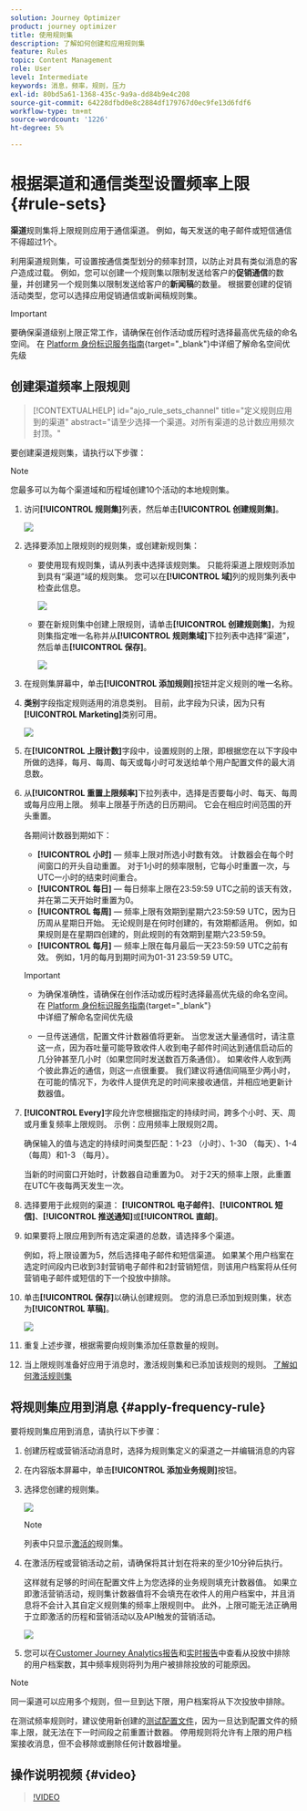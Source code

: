 ```yaml
---
solution: Journey Optimizer
product: journey optimizer
title: 使用规则集
description: 了解如何创建和应用规则集
feature: Rules
topic: Content Management
role: User
level: Intermediate
keywords: 消息，频率，规则，压力
exl-id: 80bd5a61-1368-435c-9a9a-dd84b9e4c208
source-git-commit: 64228dfbd0e8c2884df179767d0ec9fe13d6fdf6
workflow-type: tm+mt
source-wordcount: '1226'
ht-degree: 5%

---
```


# 根据渠道和通信类型设置频率上限 {#rule-sets}

**渠道**&#x200B;规则集将上限规则应用于通信渠道。 例如，每天发送的电子邮件或短信通信不得超过1个。

利用渠道规则集，可设置按通信类型划分的频率封顶，以防止对具有类似消息的客户造成过载。 例如，您可以创建一个规则集以限制发送给客户的&#x200B;**促销通信**&#x200B;的数量，并创建另一个规则集以限制发送给客户的&#x200B;**新闻稿**&#x200B;的数量。 根据要创建的促销活动类型，您可以选择应用促销通信或新闻稿规则集。

>[!IMPORTANT]
>
>要确保渠道级别上限正常工作，请确保在创作活动或历程时选择最高优先级的命名空间。 在 [Platform 身份标识服务指南](https://experienceleague.adobe.com/zh-hans/docs/experience-platform/identity/features/identity-graph-linking-rules/namespace-priority){target="_blank"}中详细了解命名空间优先级

## 创建渠道频率上限规则

>[!CONTEXTUALHELP]
>id="ajo_rule_sets_channel"
>title="定义规则应用到的渠道"
>abstract="请至少选择一个渠道。对所有渠道的总计数应用频次封顶。"

要创建渠道规则集，请执行以下步骤：

>[!NOTE]
>
>您最多可以为每个渠道域和历程域创建10个活动的本地规则集。

1. 访问&#x200B;**[!UICONTROL 规则集]**&#x200B;列表，然后单击&#x200B;**[!UICONTROL 创建规则集]**。

   ![](assets/rule-sets-create-button.png)

1. 选择要添加上限规则的规则集，或创建新规则集：

   * 要使用现有规则集，请从列表中选择该规则集。 只能将渠道上限规则添加到具有“渠道”域的规则集。 您可以在&#x200B;**[!UICONTROL 域]**&#x200B;列的规则集列表中检查此信息。

     ![](assets/journey-capping-list.png)

   * 要在新规则集中创建上限规则，请单击&#x200B;**[!UICONTROL 创建规则集]**，为规则集指定唯一名称并从&#x200B;**[!UICONTROL 规则集域]**&#x200B;下拉列表中选择“渠道”，然后单击&#x200B;**[!UICONTROL 保存]**。

     ![](assets/rule-sets-create.png)

1. 在规则集屏幕中，单击&#x200B;**[!UICONTROL 添加规则]**&#x200B;按钮并定义规则的唯一名称。

1. **类别**&#x200B;字段指定规则适用的消息类别。 目前，此字段为只读，因为只有&#x200B;**[!UICONTROL Marketing]**&#x200B;类别可用。

   ![](assets/rule-set-channels.png)

1. 在&#x200B;**[!UICONTROL 上限计数]**&#x200B;字段中，设置规则的上限，即根据您在以下字段中所做的选择，每月、每周、每天或每小时可发送给单个用户配置文件的最大消息数。

1. 从&#x200B;**[!UICONTROL 重置上限频率]**&#x200B;下拉列表中，选择是否要每小时、每天、每周或每月应用上限。 频率上限基于所选的日历期间。 它会在相应时间范围的开头重置。

   各期间计数器到期如下：

   * **[!UICONTROL 小时]** — 频率上限对所选小时数有效。 计数器会在每个时间窗口的开头自动重置。 对于1小时的频率限制，它每小时重置一次，与UTC一小时的结束时间重合。
   * **[!UICONTROL 每日]** — 每日频率上限在23:59:59 UTC之前的该天有效，并在第二天开始时重置为0。
   * **[!UICONTROL 每周]** — 频率上限有效期到星期六23:59:59 UTC，因为日历周从星期日开始。 无论规则是在何时创建的，有效期都适用。 例如，如果规则是在星期四创建的，则此规则的有效期到星期六23:59:59。
   * **[!UICONTROL 每月]** — 频率上限在每月最后一天23:59:59 UTC之前有效。 例如，1月的每月到期时间为01-31 23:59:59 UTC。

   >[!IMPORTANT]
   >
   >* 为确保准确性，请确保在创作活动或历程时选择最高优先级的命名空间。 在 [Platform 身份标识服务指南](https://experienceleague.adobe.com/zh-hans/docs/experience-platform/identity/features/identity-graph-linking-rules/namespace-priority){target="_blank"}<br/>中详细了解命名空间优先级
   >
   >* 一旦传送通信，配置文件计数器值将更新。 当您发送大量通信时，请注意这一点，因为吞吐量可能导致收件人收到电子邮件时间达到通信启动后的几分钟甚至几小时（如果您同时发送数百万条通信）。 如果收件人收到两个彼此靠近的通信，则这一点很重要。 我们建议将通信间隔至少两小时，在可能的情况下，为收件人提供充足的时间来接收通信，并相应地更新计数器值。

1. **[!UICONTROL Every]**&#x200B;字段允许您根据指定的持续时间，跨多个小时、天、周或月重复频率上限规则。 示例：应用频率上限规则2周。

   确保输入的值与选定的持续时间类型匹配：1-23 （小时）、1-30 （每天）、1-4 （每周）和1-3 （每月）。

   当新的时间窗口开始时，计数器自动重置为0。 对于2天的频率上限，此重置在UTC午夜每两天发生一次。

1. 选择要用于此规则的渠道： **[!UICONTROL 电子邮件]**、**[!UICONTROL 短信]**、**[!UICONTROL 推送通知]**&#x200B;或&#x200B;**[!UICONTROL 直邮]**。

1. 如果要将上限应用到所有选定渠道的总数，请选择多个渠道。

   例如，将上限设置为5，然后选择电子邮件和短信渠道。 如果某个用户档案在选定时间段内已收到3封营销电子邮件和2封营销短信，则该用户档案将从任何营销电子邮件或短信的下一个投放中排除。

1. 单击&#x200B;**[!UICONTROL 保存]**&#x200B;以确认创建规则。 您的消息已添加到规则集，状态为&#x200B;**[!UICONTROL 草稿]**。

   ![](assets/rule-set-rule-created.png)

1. 重复上述步骤，根据需要向规则集添加任意数量的规则。

1. 当上限规则准备好应用于消息时，激活规则集和已添加该规则的规则。 [了解如何激活规则集](../conflict-prioritization/rule-sets.md#create)

## 将规则集应用到消息 {#apply-frequency-rule}

要将规则集应用到消息，请执行以下步骤：

1. 创建历程或营销活动消息时，选择为规则集定义的渠道之一并编辑消息的内容

1. 在内容版本屏幕中，单击&#x200B;**[!UICONTROL 添加业务规则]**&#x200B;按钮。

1. 选择您创建的规则集。

   ![](assets/rule-set-campaign-add-rule-button.png)

   >[!NOTE]
   >
   >列表中只显示[激活的](#activate-rule)规则集。

   <!--Messages where the category selected is **[!UICONTROL Transactional]** will not be evaluated against business rules.-->

1. 在激活历程或营销活动之前，请确保将其计划在将来的至少10分钟后执行。

   这样就有足够的时间在配置文件上为您选择的业务规则填充计数器值。 如果立即激活营销活动，规则集计数器值将不会填充在收件人的用户档案中，并且消息将不会计入其自定义规则集的频率上限规则中。 此外，上限可能无法正确用于立即激活的历程和营销活动以及API触发的营销活动。

   ![](assets/rule-set-schedule-campaign.png)

1. 您可以在[Customer Journey Analytics报告](../reports/report-gs-cja.md)和[实时报告](../reports/live-report.md)中查看从投放中排除的用户档案数，其中频率规则将列为用户被排除投放的可能原因。

>[!NOTE]
>
>同一渠道可以应用多个规则，但一旦到达下限，用户档案将从下次投放中排除。

在测试频率规则时，建议使用新创建的[测试配置文件](../audience/creating-test-profiles.md)，因为一旦达到配置文件的频率上限，就无法在下一时间段之前重置计数器。 停用规则将允许有上限的用户档案接收消息，但不会移除或删除任何计数器增量。

<!--add a new section for default priority namespace.-->

<!--
## Example: combine several rules {#frequency-rule-example}

You can combine several message frequency rules, such as described in the example below.

1. [Create a rule](#create-new-rule) called *Overall Marketing Capping*:

   * Select all channels.
   * Set capping to 12 monthly.

   ![](assets/message-rules-ex-overall-cap.png)

1. To further restrict the number of marketing-based push notifications that a user is sent, create a second rule called *Push Marketing Cap*:

   * Select Push channel.
   * Set capping to 4 monthly.

   ![](assets/message-rules-ex-push-cap.png)

1. Save and [activate](#activate-rule) the rule.

1. [Create a message](../building-journeys/journeys-message.md) for every channel you want to communicate through and select the **[!UICONTROL Marketing]** category for each message. [Learn how to apply a frequency rule](#apply-frequency-rule)

   ![](assets/journey-message-category.png)

In this scenario, an individual profile:
* can receive up to 12 marketing messages per month;
* but will be excluded from marketing push notifications after they have received 4 push notifications.-->

## 操作说明视频 {#video}

>[!VIDEO](https://video.tv.adobe.com/v/3444736?quality=12&captions=chi_hans)
